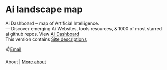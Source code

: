 # Ai landscape map
Ai Dashboard ‒ map of Artificial Intelligence.<br>
— Discover emerging Ai Websites, tools resources, & 1000 of most starred ai github repos.
View <a target="_blank" href="https://papaly.com/8/mM3g">Ai Dashboard</a><br>
This version contains <a target="_blank" href="https://papaly.com/John_QP5/5vZ2h/Ai">Site descriptions</a><br>

📫<a href="mailto: support@bowhip.org">Email</a><br><br>
<a style="text-decoration: none" target="_blank" href="https://github.com/qp5/About-me/blob/main/README.md">About</a> | <a target="_blank" href="https://bowhip.org/about">More about</a><br>
<br>

